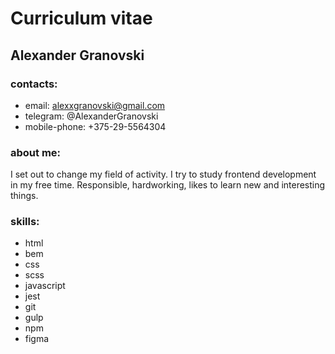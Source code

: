# Curriculum vitae

## Alexander Granovski

### contacts:
* email: alexxgranovski@gmail.com
* telegram: @AlexanderGranovski
* mobile-phone: +375-29-5564304

### about me:
I set out to change my field of activity. I try to study frontend development in my free time. Responsible, hardworking, likes to learn new and interesting things.

### skills:
* html
* bem
* css
* scss
* javascript
* jest
* git
* gulp
* npm
* figma